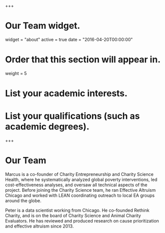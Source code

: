 +++
# Our Team widget.
widget = "about"
active = true
date = "2016-04-20T00:00:00"

# Order that this section will appear in.
weight = 5

# List your academic interests.


# List your qualifications (such as academic degrees).
 
+++

# Our Team

Marcus is a co-founder of Charity Entrepreneurship and Charity Science Health, where he systematically analyzed global poverty interventions, led cost-effectiveness analyses, and oversaw all technical aspects of the project. Before joining the Charity Science team, he ran Effective Altruism Chicago and worked with LEAN coordinating outreach to local EA groups around the globe.


Peter is a data scientist working from Chicago. He co-founded Rethink Charity, and is on the board of Charity Science and Animal Charity Evaluators. He has reviewed and produced research on cause prioritization and effective altruism since 2013.
